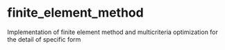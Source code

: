 # finite_element_method
Implementation of finite element method and multicriteria optimization for the detail of specific form
